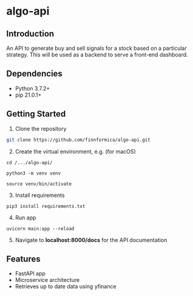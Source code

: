 # algo-api

## Introduction

An API to generate buy and sell signals for a stock based on a particular strategy. This will be used as a backend to serve a front-end dashboard.

## Dependencies

- Python 3.7.2+
- pip 21.0.1+

## Getting Started

1. Clone the repository

```bash
git clone https://github.com/finnformica/algo-api.git
```

2. Create the virtual environment, e.g. (for macOS)

```
cd /.../algo-api/
```

```
python3 -m venv venv
```

```
source venv/bin/activate
```

3. Install requirements

```
pip3 install requirements.txt
```

4. Run app

```
uvicorn main:app --reload
```

5. Navigate to **localhost:8000/docs** for the API documentation

## Features

- FastAPI app
- Microservice architecture
- Retrieves up to date data using yfinance
